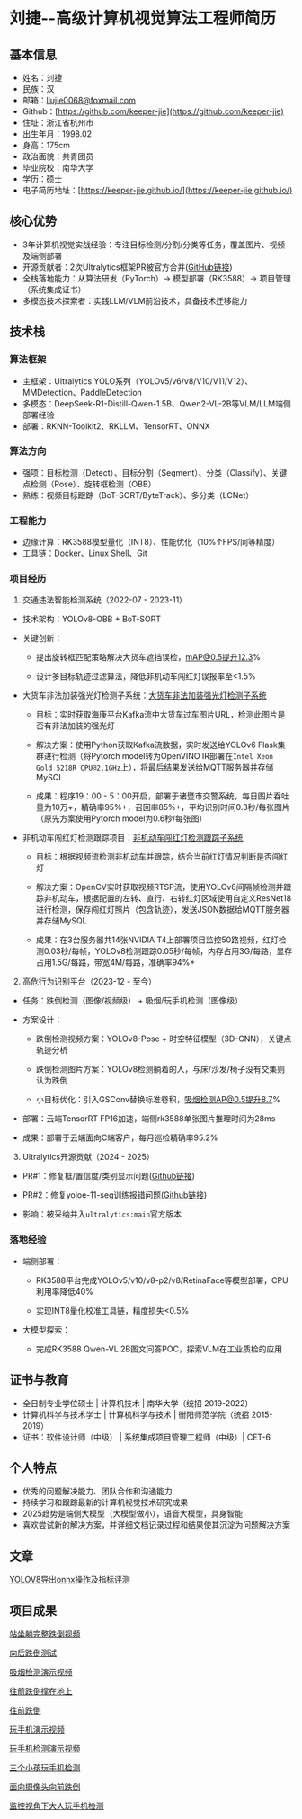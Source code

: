 # 刘捷--高级计算机视觉算法工程师简历

## 基本信息
- 姓名：刘捷
- 民族：汉
- 邮箱：liujie0068@foxmail.com
- Github：[https://github.com/keeper-jie](https://github.com/keeper-jie)
- 住址：浙江省杭州市
- 出生年月：1998.02
- 身高：175cm
- 政治面貌：共青团员
- 毕业院校：南华大学
- 学历：硕士
- 电子简历地址：[https://keeper-jie.github.io/](https://keeper-jie.github.io/)

## 核心优势
- 3年计算机视觉实战经验：专注目标检测/分割/分类等任务，覆盖图片、视频及端侧部署
- 开源贡献者：2次Ultralytics框架PR被官方合并([GitHub链接](https://github.com/ultralytics/ultralytics/issues?q=state%3Aclosed%20is%3Apr%20author%3Akeeper-jie))
- 全栈落地能力：从算法研发（PyTorch）→ 模型部署（RK3588）→ 项目管理（系统集成证书）
- 多模态技术探索者：实践LLM/VLM前沿技术，具备技术迁移能力

## 技术栈
### 算法框架
- 主框架：Ultralytics YOLO系列（YOLOv5/v6/v8/V10/V11/V12）、MMDetection、PaddleDetection
- 多模态：DeepSeek-R1-Distill-Qwen-1.5B、Qwen2-VL-2B等VLM/LLM端侧部署经验
- 部署：RKNN-Toolkit2、RKLLM、TensorRT、ONNX

### 算法方向
- 强项：目标检测（Detect）、目标分割（Segment）、分类（Classify）、关键点检测（Pose）、旋转框检测（OBB）
- 熟练：视频目标跟踪（BoT-SORT/ByteTrack）、多分类（LCNet）

### 工程能力
- 边缘计算：RK3588模型量化（INT8）、性能优化（10%↑FPS/同等精度）
- 工具链：Docker、Linux Shell、Git

### 项目经历
1. 交通违法智能检测系统（2022-07 - 2023-11）

- 技术架构：YOLOv8-OBB + BoT-SORT

- 关键创新：

    - 提出旋转框匹配策略解决大货车遮挡误检，mAP@0.5提升12.3%

    - 设计多目标轨迹过滤算法，降低非机动车闯红灯误报率至<1.5%

- 大货车非法加装强光灯检测子系统：[大货车非法加装强光灯检测子系统](./项目结果展示.pdf)

    - 目标：实时获取海康平台Kafka流中大货车过车图片URL，检测此图片是否有非法加装的强光灯

    - 解决方案：使用Python获取Kafka流数据，实时发送给YOLOv6 Flask集群进行检测（将Pytorch model转为OpenVINO IR部署在`Intel Xeon Gold 5218R CPU@2.1GHz`上），将最后结果发送给MQTT服务器并存储MySQL

    - 成果：程序19：00 - 5：00开启，部署于诸暨市交警系统，每日图片吞吐量为10万+，精确率95%+，召回率85%+，平均识别时间0.3秒/每张图片（原先方案使用Pytorch model为0.6秒/每张图）

- 非机动车闯红灯检测跟踪项目：[非机动车闯红灯检测跟踪子系统](./项目结果展示.pdf)

    - 目标：根据视频流检测非机动车并跟踪，结合当前红灯情况判断是否闯红灯

    - 解决方案：OpenCV实时获取视频RTSP流，使用YOLOv8间隔帧检测并跟踪非机动车，根据配置的左转、直行、右转红灯区域使用自定义ResNet18进行检测，保存闯红灯照片（包含轨迹），发送JSON数据给MQTT服务器并存储MySQL

    - 成果：在3台服务器共14张NVIDIA T4上部署项目监控50路视频，红灯检测0.03秒/每帧，YOLOv8检测跟踪0.05秒/每帧，内存占用3G/每路，显存占用1.5G/每路，带宽4M/每路，准确率94%+

2. 高危行为识别平台（2023-12 - 至今）
   
- 任务：跌倒检测（图像/视频级） + 吸烟/玩手机检测（图像级）

- 方案设计：
    - 跌倒检测视频方案：YOLOv8-Pose + 时空特征模型（3D-CNN），关键点轨迹分析

    - 跌倒检测图片方案：YOLOv8检测躺着的人，与床/沙发/椅子没有交集则认为跌倒

    - 小目标优化：引入GSConv替换标准卷积，吸烟检测AP@0.5提升8.7%

- 部署：云端TensorRT FP16加速，端侧rk3588单张图片推理时间为28ms

- 成果：部署于云端面向C端客户，每月巡检精确率95.2%

3. Ultralytics开源贡献（2024 - 2025）
   
- PR#1：修复框/置信度/类别显示问题([Github链接](https://github.com/ultralytics/ultralytics/pull/17384))

- PR#2：修复yoloe-11-seg训练报错问题([Github链接](https://github.com/ultralytics/ultralytics/pull/21004))

- 影响：被采纳并入`ultralytics:main`官方版本

### 落地经验
- 端侧部署：
  
    - RK3588平台完成YOLOv5/v10/v8-p2/v8/RetinaFace等模型部署，CPU利用率降低40%
  
    - 实现INT8量化校准工具链，精度损失<0.5%

- 大模型探索：
  
    - 完成RK3588 Qwen-VL 2B图文问答POC，探索VLM在工业质检的应用

## 证书与教育
- 全日制专业学位硕士 | 计算机技术 | 南华大学（统招 2019-2022）
- 计算机科学与技术学士 | 计算机科学与技术 | 衡阳师范学院（统招 2015-2019）
- 证书：软件设计师（中级） | 系统集成项目管理工程师（中级）| CET-6

## 个人特点
- 优秀的问题解决能力、团队合作和沟通能力
- 持续学习和跟踪最新的计算机视觉技术研究成果
- 2025趋势是端侧大模型（大模型做小），语音大模型，具身智能
- 喜欢尝试新的解决方案，并详细文档记录过程和结果使其沉淀为问题解决方案

## 文章
[YOLOV8导出onnx操作及指标评测](./yolov8_onnx_benchmark.md)  

## 项目成果
[站坐躺完整跌倒视频](./站坐躺完整跌倒视频.gif)

[向后跌倒测试](./向后跌倒测试.gif)

[吸烟检测演示视频](./吸烟检测演示视频.gif)

[往前跌倒撑在地上](./往前跌倒撑在地上.gif)

[往前跌倒](./往前跌倒.gif)

[玩手机演示视频](./玩手机演示视频.gif)

[玩手机检测演示视频](./玩手机检测演示视频.gif)

[三个小孩玩手机检测](./三个小孩玩手机检测.gif)

[面向摄像头向前跌倒](./面向摄像头向前跌倒.gif)

[监控视角下大人玩手机检测](./监控视角下大人玩手机检测.gif)
